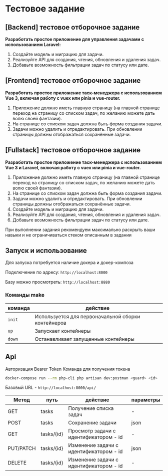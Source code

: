 # Тестовое задание

## [Backend] тестовое отборочное задание

**Разработать простое приложение для управления задачами с использованием 
Laravel:**

1. Создайте модель и миграцию для задачи.
2. Реализуйте API для создания, чтения, обновления и удаления задач.
3. Добавьте возможность фильтрации задач по статусу или дате.

## [Frontend] тестовое отборочное задание

**Разработать простое приложение таск-менеджера с использованием Vue 3, 
включая работу с vuex или pinia и vue-router.**

1. Приложение должно иметь главную страницу 
    (на главной странице переход на страницу со списком задач,
    по желанию можете дать волю своей фантазии).
2. На странице со списком задач должна быть форма создания задачи.
3. Задачи можно удалить и отредактировать. 
    При обновлении страницы должны отображаться сохранённые задачи.

## [Fullstack] тестовое отборочное задание

**Разработать простое приложение таск-менеджера с использованием Vue 3 и 
Laravel, включая работу с vuex или pinia и vue-router.**

1. Приложение должно иметь главную страницу 
    (на главной странице переход на страницу со списком задач, 
    по желанию можете дать волю своей фантазии).
2. На странице со списком задач должна быть форма создания задачи.
3. Задачи можно удалить и отредактировать. 
    При обновлении страницы должны отображаться сохранённые задачи.
4. Создайте модель и миграцию для задачи.
5. Реализуйте API для создания, чтения, обновления и удаления задач.
6. Добавьте возможность фильтрации задач по статусу или дате.

При выполнении задания рекомендуем максимально раскрыть ваши навыки и не
ограничиваться стеком описанным в задании

## Запуск и использование

Для запуска потребуется наличие докера и докер-композа

Подключение по адресу: `http://localhost:8000`

Базу можно просмотреть: `http://localhost:8880`

### Команды make

| команда | действие                                            |
|---|-----------------------------------------------------|
|`init`| 	Используется для первоначальной сборки контейнеров |
|`up`	|Запускает контейнеры|
|`down`|	Останавливает запущенные контейнеры|

## Api

Авторизация Bearer Token
Команда для получения токена 

```bash
docker-compose run --rm php-cli php artisan dev:postman <guard> <id>
```

Базовый URL - `http://localhost:8000/api/`

| Метод     | путь       | действие                                 | параметры |
|-----------|------------|------------------------------------------|-----------|
| GET       | tasks      | Получение списка задач                   | -         |
| POST      | tasks      | Сохранение задачи                        | json      |
| GET       | tasks/{id} | Просмотр задачи с идентификатором - id   | -         |
| PUT/PATCH | tasks/{id} | Изменение задачи с идентификатором - id  | json      |
| DELETE    | tasks/{id} | Изменение задачи с идентификатором - id  | -         |

